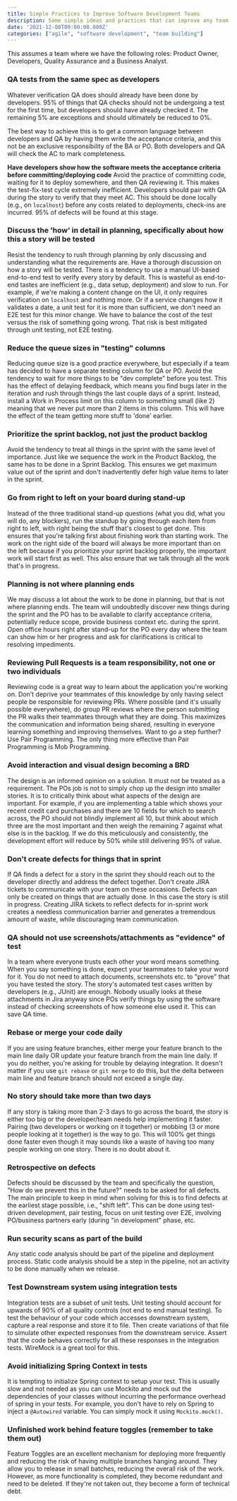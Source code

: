 ```yaml
---
title: Simple Practices to Improve Software Development Teams
description: Some simple ideas and practices that can improve any team.
date: '2021-12-08T09:00:00.000Z'
categories: ["agile", "software development", "team building"]
---
```


This assumes a team where we have the following roles: Product Owner, Developers, Quality Assurance and a Business Analyst.

### QA tests from the same spec as developers
Whatever verification QA does should already have been done by developers. 95% of things that QA checks should not be undergoing a test for the first time, but developers should have already checked it. The remaining 5% are exceptions and should ultimately be reduced to 0%.

The best way to achieve this is to get a common language between developers and QA by having them write the acceptance criteria, and this not be an exclusive responsibility of the BA or PO. Both developers and QA will check the AC to mark completeness.

**Have developers show how the software meets the acceptance criteria before committing/deploying code**
Avoid the practice of committing code, waiting for it to deploy somewhere, and then QA reviewing it. This makes the test-fix-test cycle extremely inefficient. Developers should pair with QA during the story to verify that they meet AC. This should be done locally (e.g., on `localhost`) before any costs related to deployments, check-ins are incurred. 95% of defects will be found at this stage.

### Discuss the 'how' in detail in planning, specifically about how this a story will be tested

Resist the tendency to rush through planning by only discussing and understanding what the requirements are. Have a thorough discussion on how a story will be tested. There is a tendency to use a manual UI-based end-to-end test to verify every story by default. This is wasteful as end-to-end tastes are inefficient (e.g., data setup, deployment) and slow to run. For example, if we're making a content change on the UI, it only requires verification on `localhost` and nothing more. Or if a service changes how it validates a date, a unit test for it is more than sufficient, we don't need an E2E test for this minor change. We have to balance the cost of the test versus the risk of something going wrong. That risk is best mitigated through unit testing, not E2E testing.

### Reduce the queue sizes in "testing" columns
Reducing queue size is a good practice everywhere, but especially if a team has decided to have a separate testing column for QA or PO. Avoid the tendency to wait for more things to be "dev complete" before you test. This has the effect of delaying feedback, which means you find bugs later in the iteration and rush through things the last couple days of a sprint. Instead, install a Work in Process limit on this column to something small (like 2) meaning that we never put more than 2 items in this column. This will have the effect of the team getting more stuff to 'done' earlier.

### Prioritize the sprint backlog, not just the product backlog  
Avoid the tendency to treat all things in the sprint with the same level of importance. Just like we sequence the work in the Product Backlog, the same has to be done in a Sprint Backlog. This ensures we get maximum value out of the sprint and don't inadvertently defer high value items to later in the sprint.

### Go from right to left on your board during stand-up
Instead of the three traditional stand-up questions (what you did, what you will do, any blockers), run the standup by going through each item from right to left, with right being the stuff that's closest to get done. This ensures that you're talking first about finishing work than starting work. The work on the right side of the board will always be more important than on the left because if you prioritize your sprint backlog properly, the important work will start first as well. This also ensure that we talk through all the work that's in progress.

### Planning is not where planning ends  
We may discuss a lot about the work to be done in planning, but that is not where planning ends. The team will undoubtedly discover new things during the sprint and the PO has to be available to clarify acceptance criteria, potentially reduce scope, provide business context etc. during the sprint. Open office hours right after stand-up for the PO every day where the team can show him or her progress and ask for clarifications is critical to resolving impediments.

### Reviewing Pull Requests is a team responsibility, not one or two individuals
Reviewing code is a great way to learn about the application you're working on. Don't deprive your teammates of this knowledge by only having select people be responsible for reviewing PRs. Where possible (and it's usually possible everywhere), do group PR reviews where the person submitting the PR walks their teammates through what they are doing. This maximizes the communication and information being shared, resulting in everyone learning something and improving themselves. Want to go a step further? Use Pair Programming. The only thing more effective than Pair Programming is Mob Programming.

### Avoid interaction and visual design becoming a BRD
The design is an informed opinion on a solution. It must not be treated as a requirement. The POs job is not to simply chop up the design into smaller stories. It is to critically think about what aspects of the design are important. For example, if you are implementing a table which shows your recent credit card purchases and there are 10 fields for which to search across, the PO should not blindly implement all 10, but think about which three are the most important and then weigh the remaining 7 against what else is in the backlog. If we do this meticulously and consistently, the development effort will reduce by 50% while still delivering 95% of value.

### Don't create defects for things that in sprint
If QA finds a defect for a story in the sprint they should reach out to the developer directly and address the defect together. Don't create JIRA tickets to communicate with your team on these occasions. Defects can only be created on things that are actually done. In this case the story is still in progress.  Creating JIRA tickets to reflect defects for in-sprint work creates a needless communication barrier and generates a tremendous amount of waste, while discouraging team communication. 

### QA should not use screenshots/attachments as "evidence" of test
In a team where everyone trusts each other your word means something. When you say something is done, expect your teammates to take your word for it. You do not need to attach documents, screenshots etc. to "prove" that you have tested the story. The story's automated test cases written by developers (e.g., JUnit) are enough. Nobody usually looks at these attachments in Jira anyway since POs verify things by using the software instead of checking screenshots of how someone else used it. This can save QA time. 
  

### Rebase or merge your code daily
If you are using feature branches, either merge your feature branch to the main line daily OR update your feature branch from the main line daily. If you do neither, you're asking for trouble by delaying integration. It doesn't matter if you use `git rebase` or `git merge` to do this, but the delta between main line and feature branch should not exceed a single day.

### No story should take more than two days  
If any story is taking more than 2-3 days to go across the board, the story is either too big or the developer/team needs help implementing it faster. Pairing (two developers or working on it together) or mobbing (3 or more people looking at it together) is the way to go. This will 100% get things done faster even though it may sounds like a waste of having too many people working on one story. There is no doubt about it.

### Retrospective on defects
Defects should be discussed by the team and specifically the question, "How do we prevent this in the future?" needs to be asked for all defects.  The main principle to keep in mind when solving for this is to find defects at the earliest stage possible, i.e., "shift left". This can be done using test-driven development, pair testing, focus on unit testing over E2E, involving PO/business partners early (during "in development" phase, etc.

### Run security scans as part of the build
Any static code analysis should be part of the pipeline and deployment process. Static code analysis should be a step in the pipeline, not an activity to be done manually when we release.


### Test Downstream system using integration tests
Integration tests are a subset of unit tests. Unit testing should account for upwards of 90% of all quality controls (not end to end manual testing). To test the behaviour of your code which accesses downstream system, capture a real response and store it to file. Then create variations of that file to simulate other expected responses from the downstream service. Assert that the code behaves correctly for all these responses in the integration tests. WireMock is a great tool for this.


### Avoid initializing Spring Context in tests
It is tempting to initialize Spring context to setup your test. This is usually slow and not needed as you can use Mockito and mock out the dependencies of your classes without incurring the performance overhead of spring in your tests. For example, you don't have to rely on Spring to inject a  `@Autowired` variable. You can simply mock it using `Mockito.mock()`.

### Unfinished work behind feature toggles (remember to take them out)
Feature Toggles are an excellent mechanism for deploying more frequently and reducing the risk of having multiple branches hanging around. They allow you to release in small batches, reducing the overall risk of the work. However, as more functionality is completed, they become redundant and need to be deleted. If they're not taken out, they become a form of technical debt.